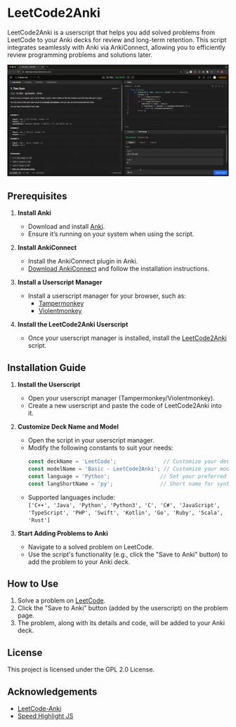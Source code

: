 # LeetCode2Anki

LeetCode2Anki is a userscript that helps you add solved problems from LeetCode to your Anki decks for review and long-term retention. This script integrates seamlessly with Anki via AnkiConnect, allowing you to efficiently review programming problems and solutions later.

![](demo.gif)

## Prerequisites

1. **Install Anki**
   - Download and install [Anki](https://apps.ankiweb.net/).
   - Ensure it’s running on your system when using the script.

2. **Install AnkiConnect**
   - Install the AnkiConnect plugin in Anki. 
   - [Download AnkiConnect](https://ankiweb.net/shared/info/2055492159) and follow the installation instructions.

3. **Install a Userscript Manager**
   - Install a userscript manager for your browser, such as:
     - [Tampermonkey](https://www.tampermonkey.net/)
     - [Violentmonkey](https://violentmonkey.github.io/)

4. **Install the LeetCode2Anki Userscript**
   - Once your userscript manager is installed, install the [LeetCode2Anki](https://raw.githubusercontent.com/krmanik/leetcode2anki/refs/heads/main/leetcode2anki.user.js) script.

## Installation Guide

1. **Install the Userscript**
   - Open your userscript manager (Tampermonkey/Violentmonkey).
   - Create a new userscript and paste the code of LeetCode2Anki into it.

2. **Customize Deck Name and Model**
   - Open the script in your userscript manager.
   - Modify the following constants to suit your needs:
     ```javascript
     const deckName = 'LeetCode';               // Customize your deck name here
     const modelName = 'Basic - LeetCode2Anki'; // Customize your model name
     const language = 'Python';                // Set your preferred language for LeetCode problems
     const langShortName = 'py';               // Short name for syntax highlighting, view https://speed-highlight.github.io/core/examples/
     ```
   - Supported languages include:  
     `['C++', 'Java', 'Python', 'Python3', 'C', 'C#', 'JavaScript', 'TypeScript', 'PHP', 'Swift', 'Kotlin', 'Go', 'Ruby', 'Scala', 'Rust']`

3. **Start Adding Problems to Anki**
   - Navigate to a solved problem on LeetCode.
   - Use the script's functionality (e.g., click the "Save to Anki" button) to add the problem to your Anki deck.

## How to Use

1. Solve a problem on [LeetCode](https://leetcode.com).
2. Click the "Save to Anki" button (added by the userscript) on the problem page.
3. The problem, along with its details and code, will be added to your Anki deck.

## License

This project is licensed under the GPL 2.0 License.

## Acknowledgements

- [LeetCode-Anki](https://github.com/Peng-YM/LeetCode-Anki)
- [Speed Highlight JS](https://github.com/speed-highlight/core)
